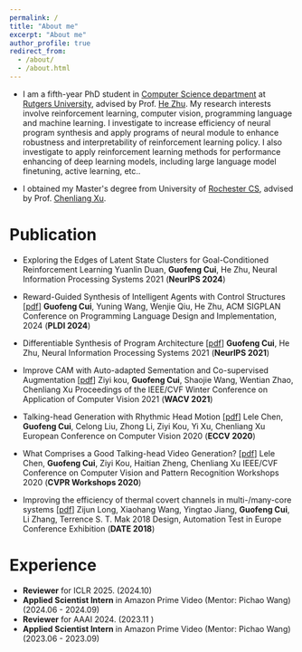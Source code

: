 ```yaml
---
permalink: /
title: "About me"
excerpt: "About me"
author_profile: true
redirect_from: 
  - /about/
  - /about.html
---
```


* I am a fifth-year PhD student in [Computer Science department](https://www.cs.rutgers.edu/) at [Rutgers University](https://www.rutgers.edu/), advised by Prof. [He Zhu](https://herowanzhu.github.io/). My research interests involve reinforcement learning, computer vision, programming language and machine learning. I investigate to increase efficiency of neural program synthesis and apply programs of neural module to enhance robustness and interpretability of reinforcement learning policy. I also investigate to apply reinforcement learning methods for performance enhancing of deep learning models, including large language model finetuning, active learning, etc..

* I obtained my Master's degree from University of [Rochester CS](https://www.cs.rochester.edu/), advised by Prof. [Chenliang Xu](https://www.cs.rochester.edu/~cxu22/).


Publication
======
* Exploring the Edges of Latent State Clusters for Goal-Conditioned Reinforcement Learning
Yuanlin Duan, **Guofeng Cui**, He Zhu,
Neural Information Processing Systems 2021 (**NeurIPS 2024**)

* Reward-Guided Synthesis of Intelligent Agents with Control Structures [[pdf](https://dl.acm.org/doi/pdf/10.1145/3656447)]
**Guofeng Cui**, Yuning Wang, Wenjie Qiu, He Zhu,
ACM SIGPLAN Conference on Programming Language Design and Implementation, 2024 (**PLDI 2024**)

* Differentiable Synthesis of Program Architecture [[pdf](https://openreview.net/pdf?id=ivXd1iOKx9M)]
**Guofeng Cui**, He Zhu, 
Neural Information Processing Systems 2021 (**NeurIPS 2021**)

* Improve CAM with Auto-adapted Sementation and Co-supervised Augmentation [[pdf](https://arxiv.org/abs/1911.07160)]
Ziyi kou, **Guofeng Cui**, Shaojie Wang, Wentian Zhao, Chenliang Xu
Proceedings of the IEEE/CVF Winter Conference on Application of Computer Vision 2021 (**WACV 2021**)

* Talking-head Generation with Rhythmic Head Motion [[pdf](https://arxiv.org/abs/2007.08547)]
Lele Chen, **Guofeng Cui**, Celong Liu, Zhong Li, Ziyi Kou, Yi Xu, Chenliang Xu
European Conference on Computer Vision 2020 (**ECCV 2020**)

* What Comprises a Good Talking-head Video Generation? [[pdf](https://arxiv.org/abs/2005.03201)]
Lele Chen, **Guofeng Cui**, Ziyi Kou, Haitian Zheng, Chenliang Xu
IEEE/CVF Conference on Computer Vision and Pattern Recognition Workshops 2020 (**CVPR Workshops 2020**)

* Improving the efficiency of thermal covert channels in multi-/many-core systems [[pdf](https://ieeexplore.ieee.org/abstract/document/8342241)]
Zijun Long, Xiaohang Wang, Yingtao Jiang, **Guofeng Cui**, Li Zhang, Terrence S. T. Mak
2018 Design, Automation Test in Europe Conference Exhibition (**DATE 2018**)

Experience
======
* **Reviewer** for ICLR 2025. (2024.10)
* **Applied Scientist Intern** in Amazon Prime Video (Mentor: Pichao Wang) (2024.06 - 2024.09)
* **Reviewer** for AAAI 2024. (2023.11 )
* **Applied Scientist Intern** in Amazon Prime Video (Mentor: Pichao Wang) (2023.06 - 2023.09)